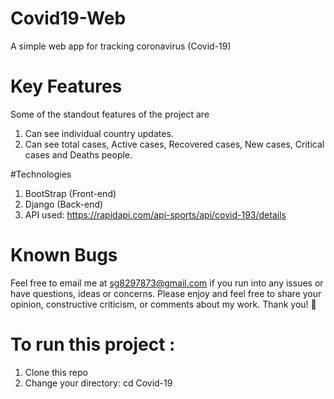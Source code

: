 # Covid19-Web
A simple web app for tracking coronavirus (Covid-19)

# Key Features

Some of the standout features of the project are
  
  1. Can see individual country updates.
  2. Can see total cases, Active cases, Recovered cases, New cases, Critical cases and Deaths people.
  
#Technologies

1. BootStrap (Front-end)
2. Django (Back-end)
3. API used: https://rapidapi.com/api-sports/api/covid-193/details

# Known Bugs

Feel free to email me at sg8297873@gmail.com if you run into any issues or have questions, ideas or concerns.
Please enjoy and feel free to share your opinion, constructive criticism, or comments about my work. Thank you! 🙂

# To run this project :

1. Clone this repo
2. Change your directory: cd Covid-19 
